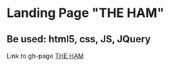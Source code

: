 # Landing Page "THE HAM"
## Be used: html5, css, JS, JQuery

Link to gh-page [THE HAM](https://zhana141281.github.io/landing/)
